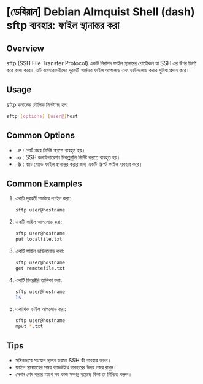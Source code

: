 # [ডেবিয়ান] Debian Almquist Shell (dash) sftp ব্যবহার: ফাইল স্থানান্তর করা

## Overview
sftp (SSH File Transfer Protocol) একটি নিরাপদ ফাইল স্থানান্তর প্রোটোকল যা SSH এর উপর ভিত্তি করে কাজ করে। এটি ব্যবহারকারীদের দূরবর্তী সার্ভারে ফাইল আপলোড এবং ডাউনলোড করার সুবিধা প্রদান করে।

## Usage
sftp কমান্ডের মৌলিক সিনট্যাক্স হল:

```bash
sftp [options] [user@]host
```

## Common Options
- `-P` : পোর্ট নম্বর নির্দিষ্ট করতে ব্যবহৃত হয়।
- `-o` : SSH কনফিগারেশন বিকল্পগুলি নির্দিষ্ট করতে ব্যবহৃত হয়।
- `-b` : ব্যাচ মোডে ফাইল স্থানান্তর করার জন্য একটি স্ক্রিপ্ট ফাইল ব্যবহার করে।

## Common Examples
1. একটি দূরবর্তী সার্ভারে লগইন করা:
   ```bash
   sftp user@hostname
   ```

2. একটি ফাইল আপলোড করা:
   ```bash
   sftp user@hostname
   put localfile.txt
   ```

3. একটি ফাইল ডাউনলোড করা:
   ```bash
   sftp user@hostname
   get remotefile.txt
   ```

4. একটি ডিরেক্টরি তালিকা করা:
   ```bash
   sftp user@hostname
   ls
   ```

5. একাধিক ফাইল আপলোড করা:
   ```bash
   sftp user@hostname
   mput *.txt
   ```

## Tips
- সঠিকভাবে সংযোগ স্থাপন করতে SSH কী ব্যবহার করুন।
- ফাইল স্থানান্তরের সময় ব্যান্ডউইথ ব্যবহারের উপর নজর রাখুন।
- সেশন শেষ করার আগে সব কাজ সম্পন্ন হয়েছে কিনা তা নিশ্চিত করুন।